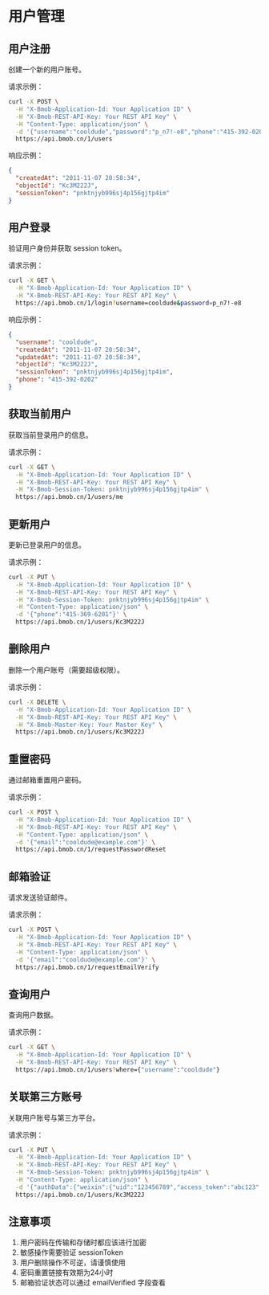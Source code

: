 # 用户管理

## 用户注册
创建一个新的用户账号。

请求示例：

```bash
curl -X POST \
  -H "X-Bmob-Application-Id: Your Application ID" \
  -H "X-Bmob-REST-API-Key: Your REST API Key" \
  -H "Content-Type: application/json" \
  -d '{"username":"cooldude","password":"p_n7!-e8","phone":"415-392-0202"}' \
  https://api.bmob.cn/1/users
```

响应示例：

```json
{
  "createdAt": "2011-11-07 20:58:34",
  "objectId": "Kc3M222J",
  "sessionToken": "pnktnjyb996sj4p156gjtp4im"
}
```

## 用户登录
验证用户身份并获取 session token。

请求示例：

```bash
curl -X GET \
  -H "X-Bmob-Application-Id: Your Application ID" \
  -H "X-Bmob-REST-API-Key: Your REST API Key" \
  https://api.bmob.cn/1/login?username=cooldude&password=p_n7!-e8
```

响应示例：

```json
{
  "username": "cooldude",
  "createdAt": "2011-11-07 20:58:34",
  "updatedAt": "2011-11-07 20:58:34",
  "objectId": "Kc3M222J",
  "sessionToken": "pnktnjyb996sj4p156gjtp4im",
  "phone": "415-392-0202"
}
```

## 获取当前用户
获取当前登录用户的信息。

请求示例：

```bash
curl -X GET \
  -H "X-Bmob-Application-Id: Your Application ID" \
  -H "X-Bmob-REST-API-Key: Your REST API Key" \
  -H "X-Bmob-Session-Token: pnktnjyb996sj4p156gjtp4im" \
  https://api.bmob.cn/1/users/me
```

## 更新用户
更新已登录用户的信息。

请求示例：

```bash
curl -X PUT \
  -H "X-Bmob-Application-Id: Your Application ID" \
  -H "X-Bmob-REST-API-Key: Your REST API Key" \
  -H "X-Bmob-Session-Token: pnktnjyb996sj4p156gjtp4im" \
  -H "Content-Type: application/json" \
  -d '{"phone":"415-369-6201"}' \
  https://api.bmob.cn/1/users/Kc3M222J
```

## 删除用户
删除一个用户账号（需要超级权限）。

请求示例：

```bash
curl -X DELETE \
  -H "X-Bmob-Application-Id: Your Application ID" \
  -H "X-Bmob-REST-API-Key: Your REST API Key" \
  -H "X-Bmob-Master-Key: Your Master Key" \
  https://api.bmob.cn/1/users/Kc3M222J
```

## 重置密码
通过邮箱重置用户密码。

请求示例：

```bash
curl -X POST \
  -H "X-Bmob-Application-Id: Your Application ID" \
  -H "X-Bmob-REST-API-Key: Your REST API Key" \
  -H "Content-Type: application/json" \
  -d '{"email":"cooldude@example.com"}' \
  https://api.bmob.cn/1/requestPasswordReset
```

## 邮箱验证
请求发送验证邮件。

请求示例：

```bash
curl -X POST \
  -H "X-Bmob-Application-Id: Your Application ID" \
  -H "X-Bmob-REST-API-Key: Your REST API Key" \
  -H "Content-Type: application/json" \
  -d '{"email":"cooldude@example.com"}' \
  https://api.bmob.cn/1/requestEmailVerify
```

## 查询用户
查询用户数据。

请求示例：

```bash
curl -X GET \
  -H "X-Bmob-Application-Id: Your Application ID" \
  -H "X-Bmob-REST-API-Key: Your REST API Key" \
  https://api.bmob.cn/1/users?where={"username":"cooldude"}
```

## 关联第三方账号
关联用户账号与第三方平台。

请求示例：

```bash
curl -X PUT \
  -H "X-Bmob-Application-Id: Your Application ID" \
  -H "X-Bmob-REST-API-Key: Your REST API Key" \
  -H "X-Bmob-Session-Token: pnktnjyb996sj4p156gjtp4im" \
  -H "Content-Type: application/json" \
  -d '{"authData":{"weixin":{"uid":"123456789","access_token":"abc123","expires_in":7200}}}' \
  https://api.bmob.cn/1/users/Kc3M222J
```

## 注意事项

1. 用户密码在传输和存储时都应该进行加密
2. 敏感操作需要验证 sessionToken
3. 用户删除操作不可逆，请谨慎使用
4. 密码重置链接有效期为24小时
5. 邮箱验证状态可以通过 emailVerified 字段查看 